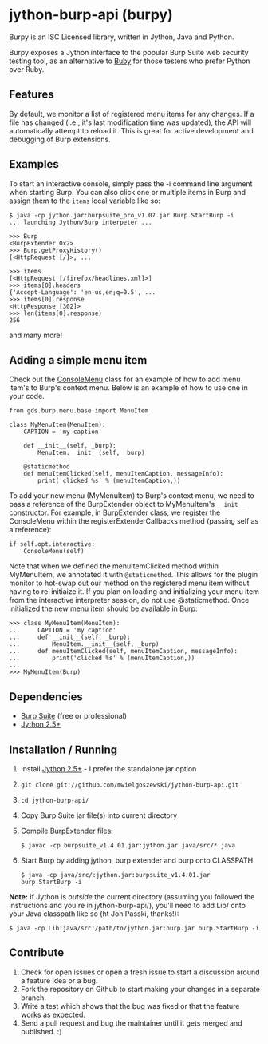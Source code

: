 jython-burp-api (burpy)
=======================

Burpy is an ISC Licensed library, written in Jython, Java and Python.

Burpy exposes a Jython interface to the popular Burp Suite web security 
testing tool, as an alternative to [Buby](http://tduehr.github.com/buby/) 
for those testers who prefer Python over Ruby.

Features
--------
By default, we monitor a list of registered menu items for any changes.
If a file has changed (i.e., it's last modification time was updated), the
API will automatically attempt to reload it. This is great for active
development and debugging of Burp extensions.


Examples
--------
To start an interactive console, simply pass the -i command line argument
when starting Burp.  You can also click one or multiple items in Burp and
assign them to the `items` local variable like so:

    $ java -cp jython.jar:burpsuite_pro_v1.07.jar Burp.StartBurp -i
    ... launching Jython/Burp interpeter ...

    >>> Burp
    <BurpExtender 0x2>
    >>> Burp.getProxyHistory()
    [<HttpRequest [/]>, ...

    >>> items
    [<HttpRequest [/firefox/headlines.xml]>]
    >>> items[0].headers
    {'Accept-Language': 'en-us,en;q=0.5', ...
    >>> items[0].response
    <HttpResponse [302]>
    >>> len(items[0].response)
    256

and many more!


Adding a simple menu item
-------------------------
Check out the [ConsoleMenu](master/Lib/gds/burp/menu/console.py) class
for an example of how to add menu item's to Burp's context menu. Below is an
example of how to use one in your code.

    from gds.burp.menu.base import MenuItem
    
    class MyMenuItem(MenuItem):
        CAPTION = 'my caption'

        def __init__(self, _burp):
            MenuItem.__init__(self, _burp)

        @staticmethod
        def menuItemClicked(self, menuItemCaption, messageInfo):
            print('clicked %s' % (menuItemCaption,))


To add your new menu (MyMenuItem) to Burp's context menu, we need to pass a
reference of the BurpExtender object to MyMenuItem's `__init__` constructor.
For example, in BurpExtender class, we register the ConsoleMenu within the
registerExtenderCallbacks method (passing self as a reference):


    if self.opt.interactive:
        ConsoleMenu(self)


Note that when we defined the menuItemClicked method within MyMenuItem, we
annotated it with `@staticmethod`. This allows for the plugin monitor to
hot-swap out our method on the registered menu item without having to
re-initiaize it. If you plan on loading and initializing your menu item from
the interactive interpreter session, do not use @staticmethod. Once initialized
the new menu item should be available in Burp:


	>>> class MyMenuItem(MenuItem):
	...     CAPTION = 'my caption'
	...     def __init__(self, _burp):
	...         MenuItem.__init__(self, _burp)
	...     def menuItemClicked(self, menuItemCaption, messageInfo):
	...         print('clicked %s' % (menuItemCaption,))
	... 
	>>> MyMenuItem(Burp)


Dependencies
------------
- [Burp Suite](http://portswigger.net/burp/download.html) (free or professional)
- [Jython 2.5+](http://www.jython.org/downloads.html)


Installation / Running
----------------------
1. Install [Jython 2.5+](http://www.jython.org/downloads.html) - I prefer the standalone jar option
2. `git clone git://github.com/mwielgoszewski/jython-burp-api.git`
3. `cd jython-burp-api/`
4. Copy Burp Suite jar file(s) into current directory
5. Compile BurpExtender files:

    `$ javac -cp burpsuite_v1.4.01.jar:jython.jar java/src/*.java`

6. Start Burp by adding jython, burp extender and burp onto CLASSPATH:

    `$ java -cp java/src/:jython.jar:burpsuite_v1.4.01.jar burp.StartBurp -i`


**Note:** If Jython is _outside_ the current directory (assuming you followed the instructions
and you're in jython-burp-api/), you'll need to add Lib/ onto your Java classpath like 
so (ht Jon Passki, thanks!):

    $ java -cp Lib:java/src:/path/to/jython.jar:burp.jar burp.StartBurp -i


Contribute
----------
1. Check for open issues or open a fresh issue to start a discussion around
a feature idea or a bug.
2. Fork the repository on Github to start making your changes in a separate branch.
3. Write a test which shows that the bug was fixed or that the feature works as expected.
4. Send a pull request and bug the maintainer until it gets merged and published. :)

